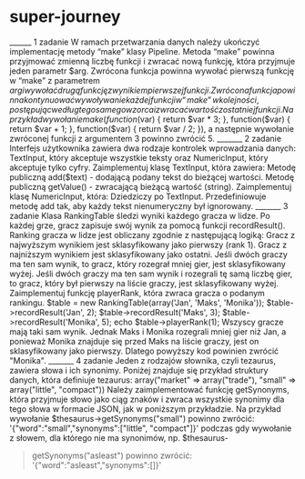 # super-journey

______ 1 zadanie
W ramach przetwarzania danych należy ukończyć implementację metody “make” klasy Pipeline.
Metoda “make” powinna przyjmować zmienną liczbę funkcji i zwracać nową funkcję, która przyjmuje
jeden parametr $arg.
Zwrócona funkcja powinna wywołać pierwszą funkcję w “make” z parametrem $arg i wywołać drugą
funkcję z wynikiem pierwszej funkcji.
Zwrócona funkcja powinna kontynuować wywoływanie każdej funkcji w “make” w kolejności,
postępując według tego samego wzorca i zwracać wartość z ostatniej funkcji.
Na przykład wywołanie make(function($var) { return $var * 3; }, function($var) { return $var + 1; },
function($var) { return $var / 2; }), a następnie wywołanie zwróconej funkcji z argumentem 3
powinno zwrócić 5.
_______ 2 zadanie
Interfejs użytkownika zawiera dwa rodzaje kontrolek wprowadzania danych: TextInput, który
akceptuje wszystkie teksty oraz NumericInput, który akceptuje tylko cyfry.
Zaimplementuj klasę TextInput, która zawiera:
Metodę publiczną add($text) - dodającą podany tekst do bieżącej wartości.
Metodę publiczną getValue() - zwracającą bieżącą wartość (string).
Zaimplementuj klasę NumericInput, która: Dziedziczy po TextInput. Przedefiniowuje metodę add tak,
aby każdy tekst nienumeryczny był ignorowany.
_______ 3 zadanie
Klasa RankingTable śledzi wyniki każdego gracza w lidze. Po każdej grze, gracz zapisuje swój wynik za
pomocą funkcji recordResult().
Ranking gracza w lidze jest obliczany zgodnie z następującą logiką:
Gracz z najwyższym wynikiem jest sklasyfikowany jako pierwszy (rank 1). Gracz z najniższym
wynikiem jest sklasyfikowany jako ostatni.
Jeśli dwóch graczy ma ten sam wynik, to gracz, który rozegrał mniej gier, jest sklasyfikowany wyżej.
Jeśli dwóch graczy ma ten sam wynik i rozegrali tę samą liczbę gier, to gracz, który był pierwszy na
liście graczy, jest sklasyfikowany wyżej.
Zaimplementuj funkcję playerRank, która zwraca gracza o podanym rankingu.
$table = new RankingTable(array('Jan', 'Maks', 'Monika'));
$table->recordResult('Jan', 2);
$table->recordResult('Maks', 3);
$table->recordResult('Monika', 5);
echo $table->playerRank(1);
Wszyscy gracze mają taki sam wynik. Jednak Maks i Monika rozegrali mniej gier niż Jan, a ponieważ
Monika znajduje się przed Maks na liście graczy, jest on sklasyfikowany jako pierwszy. Dlatego
powyższy kod powinien zwrócić "Monika".
_______ 4 zadanie
Jeden z rodzajów słownika, czyli tezaurus, zawiera słowa i ich synonimy. Poniżej znajduje się przykład
struktury danych, która definiuje tezaurus:
array("market" => array("trade"), "small" => array("little", "compact"))
Należy zaimplementować funkcję getSynonyms, która przyjmuje słowo jako ciąg znaków i zwraca
wszystkie synonimy dla tego słowa w formacie JSON, jak w poniższym przykładzie.
Na przykład wywołanie $thesaurus->getSynonyms("small") powinno zwrócić:
'{"word":"small","synonyms":["little", "compact"]}'
podczas gdy wywołanie z słowem, dla którego nie ma synonimów, np. $thesaurus-
>getSynonyms("asleast") powinno zwrócić:
'{"word":"asleast","synonyms":[]}'
